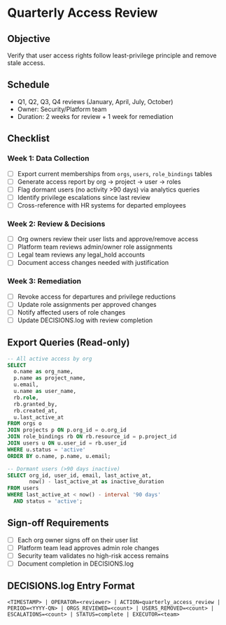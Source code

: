 # Quarterly Access Review

## Objective
Verify that user access rights follow least-privilege principle and remove stale access.

## Schedule
- Q1, Q2, Q3, Q4 reviews (January, April, July, October)
- Owner: Security/Platform team
- Duration: 2 weeks for review + 1 week for remediation

## Checklist

### Week 1: Data Collection
- [ ] Export current memberships from `orgs`, `users`, `role_bindings` tables
- [ ] Generate access report by org → project → user → roles
- [ ] Flag dormant users (no activity >90 days) via analytics queries
- [ ] Identify privilege escalations since last review
- [ ] Cross-reference with HR systems for departed employees

### Week 2: Review & Decisions  
- [ ] Org owners review their user lists and approve/remove access
- [ ] Platform team reviews admin/owner role assignments
- [ ] Legal team reviews any legal_hold accounts
- [ ] Document access changes needed with justification

### Week 3: Remediation
- [ ] Revoke access for departures and privilege reductions
- [ ] Update role assignments per approved changes
- [ ] Notify affected users of role changes
- [ ] Update DECISIONS.log with review completion

## Export Queries (Read-only)

```sql
-- All active access by org
SELECT 
  o.name as org_name,
  p.name as project_name, 
  u.email,
  u.name as user_name,
  rb.role,
  rb.granted_by,
  rb.created_at,
  u.last_active_at
FROM orgs o
JOIN projects p ON p.org_id = o.org_id  
JOIN role_bindings rb ON rb.resource_id = p.project_id
JOIN users u ON u.user_id = rb.user_id
WHERE u.status = 'active'
ORDER BY o.name, p.name, u.email;

-- Dormant users (>90 days inactive)
SELECT org_id, user_id, email, last_active_at,
       now() - last_active_at as inactive_duration
FROM users 
WHERE last_active_at < now() - interval '90 days'
  AND status = 'active';
```

## Sign-off Requirements
- [ ] Each org owner signs off on their user list
- [ ] Platform team lead approves admin role changes  
- [ ] Security team validates no high-risk access remains
- [ ] Document completion in DECISIONS.log

## DECISIONS.log Entry Format
```
<TIMESTAMP> | OPERATOR=<reviewer> | ACTION=quarterly_access_review | PERIOD=<YYYY-QN> | ORGS_REVIEWED=<count> | USERS_REMOVED=<count> | ESCALATIONS=<count> | STATUS=complete | EXECUTOR=<team>
```
